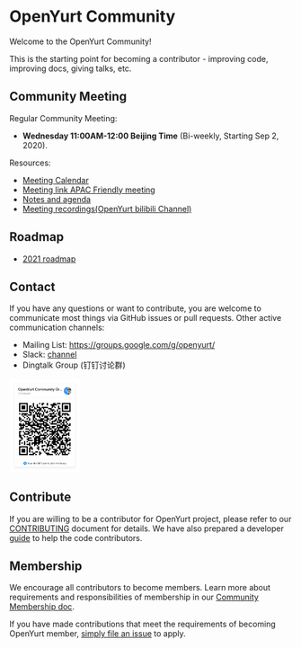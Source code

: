 # OpenYurt Community

Welcome to the OpenYurt Community!

This is the starting point for becoming a contributor - improving code, improving docs, giving talks, etc.

## Community Meeting

Regular Community Meeting:
- **Wednesday 11:00AM-12:00 Beijing Time** (Bi-weekly, Starting Sep 2, 2020).

Resources:
- [Meeting Calendar](https://calendar.google.com/calendar/u/0?cid=c3VudDRtODc2Y2c3Ymk3anN0ZDdkbHViZzRAZ3JvdXAuY2FsZW5kYXIuZ29vZ2xlLmNvbQ)
- [Meeting link APAC Friendly meeting](https://us02web.zoom.us/j/82828315928?pwd=SVVxek01T2Z0SVYraktCcDV4RmZlUT09)
- [Notes and agenda](https://shimo.im/docs/rGK3cXYWYkPrvWp8)
- [Meeting recordings(OpenYurt bilibili Channel)](https://space.bilibili.com/484245424/video)

## Roadmap

- [2021 roadmap](./roadmap.md)

## Contact

If you have any questions or want to contribute, you are welcome to communicate most things via GitHub issues or pull requests.
Other active communication channels:

- Mailing List: https://groups.google.com/g/openyurt/
- Slack: [channel](https://openyurt.slack.com/)
- Dingtalk Group (钉钉讨论群)

<div align="left">
  <img src="docs/img/ding.jpeg" width=25% title="dingtalk">
</div>

## Contribute

If you are willing to be a contributor for OpenYurt project, please refer to our [CONTRIBUTING](https://github.com/openyurtio/openyurt/blob/master/CONTRIBUTING.md) document for details.
We have also prepared a developer [guide](https://github.com/openyurtio/openyurt/blob/master/docs/developer-guide.md) to help the code contributors.

## Membership

We encourage all contributors to become members. Learn more about requirements and responsibilities of membership in our [Community Membership doc](./community-membership.md).

If you have made contributions that meet the requirements of becoming OpenYurt member, [simply file an issue](https://github.com/openyurtio/community/issues/new) to apply.
